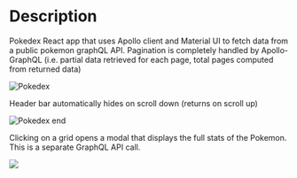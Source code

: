 # Description

Pokedex React app that uses Apollo client and Material UI to fetch data from a public pokemon graphQL API.
Pagination is completely handled by Apollo-GraphQL (i.e. partial data retrieved for each page, total pages computed from returned data)

![Pokedex](https://i.ibb.co/QPP7xn8/graph-QL-pokedex.png)

Header bar automatically hides on scroll down (returns on scroll up)

![Pokedex end](https://i.ibb.co/mcTqZPb/graph-QL-pokedex-2.png)

Clicking on a grid opens a modal that displays the full stats of the Pokemon.
This is a separate GraphQL API call.

![](https://i.ibb.co/P1xhXrZ/graph-QL-selected.png)

